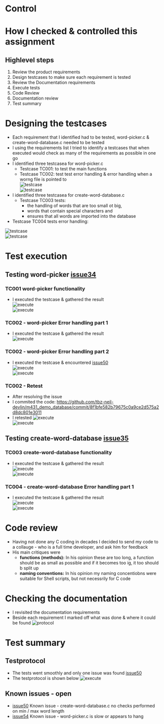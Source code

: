 # Control

# How I checked & controlled this assignment
## Highlevel steps
1. Review the product requirements
2. Design testcases to make sure each requirement is tested
3. Review the Documentation requirements
4. Execute tests
5. Code Review
5. Documentation review
5. Test summary

# Designing the testcases
* Each requirement that I identified had to be tested, word-picker.c & create-word-database.c needed to be tested
* I using the requirements list I tried to identify a testcases that when executed would check as many of the requirements as possible in one go
* I identified three testcasea for word-picker.c
  * Testcase TC001: to test the main functions
  * Testcase TC002: test test error handling & error handling when a worng file is pointed to   
![testcase][control01]  
![testcase][control02]  
* I identified three testcasea for create-word-database.c
  * Testcase TC003 tests:
    * the handling of words that are too small ot big, 
	* words that contain special characters and 
	* ensures that all words are imported into the database  
 * Testcase TC004 tests error handling:
 
![testcase][control03]  
![testcase][control04] 

# Test execution
## Testing word-picker [issue34]
### TC001 word-picker functionality
* I executed the testcase & gathered the result  
![execute][execute01]  
![execute][execute02]  

### TC002 - word-picker Error handling part 1
* I executed the testcase & gathered the result  
![execute][execute03]  

### TC002 - word-picker Error handling part 2
* I executed the testcase & encountered [issue50]   
![execute][execute05]  
![execute][execute06]  
 
### TC002 - Retest
* After resolving the issue 
* I commited the code: https://github.com/tbz-neil-devlin/m431_demo_database/commit/8f1bfe582b79675c0a9ce2d575a2d8dc801e3011
* I retested
![execute][execute07]  
![execute][execute08] 

## Testing create-word-database [issue35]
### TC003 create-word-database functionality
* I executed the testcase & gathered the result  
![execute][execute09]  
![execute][execute10]  

### TC004 - create-word-database Error handling part 1
* I executed the testcase & gathered the result  
![execute][execute11]  
![execute][execute12]  

# Code review
* Having not done any C coding in decades I decided to send my code to a collauge - who is a full time developer, and ask him for feedback
* His main critiques were
  * **functions (methods):** In his opinion these are too long, a function should be as small as possible and if it becomes too ig, it too should b split up
  * **naming conventions:**  In his opinion my naming concentiobns were suitable for Shell scripts, but not necessrily for C code

# Checking the documentation
* I revisited the documentation requirements
* Beside each requirement I marked off what was done & where it could be found
![protocol][documentation]

# Test summary
## Testprotocol
* The tests went smoothly and only one issue was found [issue50] 
* The testprotocol is shown below
![execute][protocol] 
 
## Known issues - open
* [issue50] Known issue - create-word-database.c no checks performed on min / max word length
* [issue54] Known issue - word-picker.c is slow or appears to hang


[control01]: ../02_resources/images/control-testcase-tc001.JPG
[control02]: ../02_resources/images/control-testcase-tc002-tc003.JPG
[control03]: ../02_resources/images/realize-implement-testcase-tc003.JPG
[control04]: ../02_resources/images/realize-implement-testcase-tc004.JPG
  

  
[execute01]: ../02_resources/images/control-execute-tc001-01.jpg
[execute02]: ../02_resources/images/control-execute-tc001-02.JPG
[execute03]: ../02_resources/images/control-execute-tc002-01.JPG
[execute04]: ../02_resources/images/control-execute-tc002-02.JPG
[execute05]: ../02_resources/images/control-execute-tc003-01.JPG
[execute06]: ../02_resources/images/control-execute-tc003-02.JPG
[execute07]: ../02_resources/images/control-execute-tc003-03.JPG
[execute08]: ../02_resources/images/control-execute-tc003-04.JPG
[execute09]: ../02_resources/images/control-execute-tc003a-01.JPG
[execute10]: ../02_resources/images/control-execute-tc003a-02.JPG
[execute11]: ../02_resources/images/control-execute-tc004-01.JPG
[execute12]: ../02_resources/images/control-execute-tc004-02.JPG

[protocol]: ../02_resources/images/control-testprotocol-01.JPG
[documentation]: ../02_resources/images/control-documentation-01.JPG

[issue34]: https://github.com/tbz-neil-devlin/m431_demo_database/issues/34
[issue35]: https://github.com/tbz-neil-devlin/m431_demo_database/issues/35
[issue50]: https://github.com/tbz-neil-devlin/m431_demo_database/issues/50
[issue54]: https://github.com/tbz-neil-devlin/m431_demo_database/issues/54
  